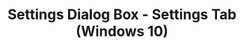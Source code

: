 ---
title: Settings Dialog Box - Settings Tab (Windows 10)
description: To display the Settings dialog box, in Application Compatibility Manager (ACM), on the Tools menu, click Settings.
redirect_url: https://technet.microsoft.com/en-us/itpro/windows/deploy/manage-windows-upgrades-with-upgrade-analytics
---